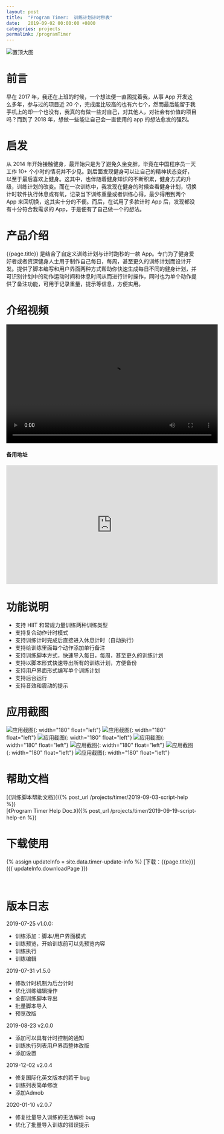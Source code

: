 ```yaml
---
layout: post
title:  "Program Timer:  训练计划计时秒表"
date:   2019-09-02 00:00:00 +0800
categories: projects
permalink: /programTimer
---
```

![置顶大图](/assets/images/img_top_big.png)


# 前言
早在 2017 年，我还在上班的时候，一个想法便一直困扰着我，从事 App 开发这么多年，参与过的项目近 20 个，完成度比较高的也有六七个，然而最后能留于我手机上的却一个也没有，我真的有做一些对自己，对其他人，对社会有价值的项目吗？而到了 2018 年，想做一些能让自己会一直使用的 app 的想法愈发的强烈。


# 启发
从 2014 年开始接触健身，最开始只是为了避免久坐变胖，毕竟在中国程序员一天工作 10+ 个小时的情况并不少见。到后面发现健身可以让自己的精神状态变好，以至于最后喜欢上健身。这其中，也伴随着健身知识的不断积累，健身方式的升级，训练计划的改变。而在一次训练中，我发现在健身的时候查看健身计划，切换计时软件执行休息或有氧，记录当下训练重量或者训练心得，最少得用到两个 App 来回切换，这其实十分的不便。而后，在试用了多款计时 App 后，发现都没有十分符合我需求的 App，于是便有了自己做一个的想法。	


# 产品介绍
{{page.title}} 是结合了自定义训练计划与计时跑秒的一款 App。专门为了健身爱好者或者资深健身人士用于制作自己每日，每周，甚至更久的训练计划而设计开发。提供了脚本编写和用户界面两种方式帮助你快速生成每日不同的健身计划，并可识别计划中的动作运动时间和休息时间从而进行计时操作，同时也为单个动作提供了备注功能，可用于记录重量，提示等信息，方便实用。


# 介绍视频
<video width="560" height="315" controls>
	 <source src="http://q4rb3xaw7.bkt.clouddn.com/adVideoCn.mp4" type="video/mp4">
	 您的浏览器不支持播放
</video>

#### 备用地址
<iframe height="315" width="560" src="http://player.youku.com/embed/XNDUxOTgyNjQ3Mg==" frameborder="0" allowfullscreen></iframe>


# 功能说明
- 支持 HIIT 和常规力量训练两种训练类型
- 支持复合动作计时模式
- 支持训练计时完成后直接进入休息计时（自动执行）
- 支持给训练里面每个动作添加单行备注
- 支持训练脚本方式，快速导入每日，每周，甚至更久的训练计划
- 支持以脚本形式快速导出所有的训练计划，方便备份
- 支持用户界面形式编写单个训练计划
- 支持后台运行
- 支持音效和震动的提示

# 应用截图
![应用截图](/assets/images/img_menu.jpeg){: width="180" float="left"}
![应用截图](/assets/images/img_samples.jpeg){: width="180" float="left"}
![应用截图](/assets/images/img_my_programs.jpeg){: width="180" float="left"}
![应用截图](/assets/images/img_new_program.jpeg){: width="180" float="left"}
![应用截图](/assets/images/img_new_action.jpeg){: width="180" float="left"}
![应用截图](/assets/images/img_workout.jpeg){: width="180" float="left"}
![应用截图](/assets/images/img_lock.jpeg){: width="180" float="left"}

# 帮助文档
[《训练脚本帮助文档》]({% post_url /projects/timer/2019-09-03-script-help %})  
[《Program Timer Help Doc.》]({% post_url /projects/timer/2019-09-19-script-help-en %})


# 下载使用
{% assign updateInfo = site.data.timer-update-info %}
[下载：{{page.title}}]({{ updateInfo.downloadPage }})
<div id="code"></div><br/>


# 版本日志
2019-07-25 v1.0.0:
- 训练添加：脚本/用户界面模式
- 训练预览，开始训练前可以先预览内容
- 训练执行
- 训练编辑

2019-07-31 v1.5.0
- 修改计时机制为后台计时
- 优化训练编辑操作
- 全部训练脚本导出
- 批量脚本导入
- 预览改版

2019-08-23 v2.0.0
- 添加可以具有计时控制的通知
- 训练执行列表用户界面整体改版
- 添加设置

2019-12-02 v2.0.4
- 修复国际化英文版本的若干 bug
- 训练列表简单修改
- 添加Admob

2020-01-10 v2.0.7
- 修复批量导入训练的无法解析 bug
- 优化了批量导入训练的错误提示


<script src="/assets/js/jquery.min-1.5.2.js"></script>
<script src="/assets/js/jquery.qrcode.min.js"></script>
<script type="text/javascript">
  $("#code").qrcode({
    width: 200,
    height: 200,
    correctLevel:0,
    text: "{{ updateInfo.downloadPage }}"
  });
</script>